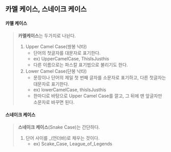 <h2>카멜 케이스, 스네이크 케이스</h2>

<h4>카멜 케이스</h4>

> **카멜케이스**는 두가지로 나뉜다.
>
> 1. Upper Camel Case(쌍봉 낙타)
>    - 단어의 첫글자를 대문자로 표기한다.
>    - ex) UpperCamelCase, ThisIsJusthis
>    - 다른 이름으로는 파스칼 표기법으로 불리기도 한다.
> 2. Lower Camel Case(단봉 낙타)
>    - 문장이나 단어의 제일 첫 번째 글자를 소문자로 표기하고, 다른 첫글자는 대문자로 표기한다.
>    - ex) lowerCamelCase, thisIsJusthis
>    - 한마디로 바탕으로 Upper Camel Case를 깔고, 그 뒤에 맨 앞글자만 소문자로 바꾸면 된다.

<h4>스네이크 케이스</h4>

> **스네이크 케이스**(Snake Case)는 간단하다.
>
> 1. 단어 사이를 _(언더바)로 채우는 것이다.
>    - ex) Scake_Case, League_of_Legends